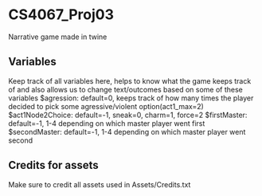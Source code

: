 # CS4067_Proj03
Narrative game made in twine

## Variables
Keep track of all variables here, helps to know what the game keeps track of and also allows us to change text/outcomes based on some of these variables
$agression: default=0, keeps track of how many times the player decided to pick some agressive/violent option(act1_max=2)
$act1Node2Choice: default=-1, sneak=0, charm=1, force=2
$firstMaster: default=-1, 1-4 depending on which master player went first
$secondMaster: default=-1, 1-4 depending on which master player went second

## Credits for assets
Make sure to credit all assets used in Assets/Credits.txt